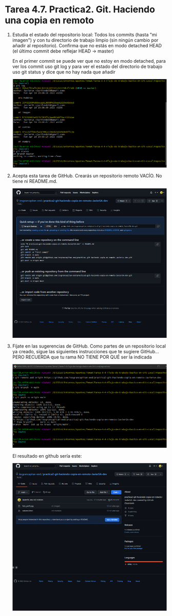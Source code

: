 # Tarea 4.7. Practica2. Git. Haciendo una copia en remoto


1. Estudia el estado del repositorio local: Todos los commits (hasta "mi imagen") y con tu directorio de trabajo limpio (sin ningún cambio por añadir al repositorio). Confirma que no estás en modo detached HEAD (el último commit debe reflejar HEAD -> master)

    En el primer commit se puede ver que no estoy en modo detached, para ver los commit uso git log y para ver el estado del directorio de trabajo uso git status y dice que no hay nada que añadir

    ![1](img/1.png)

2. Acepta esta tarea de GitHub. Crearás un repositorio remoto VACÍO. No tiene ni README.md. 

    ![2](img/2.png)

3. Fíjate en las sugerencias de GitHub. Como partes de un repositorio local ya creado, sigue las siguientes instrucciones que te sugiere GitHub... PERO RECUERDA que tu rama NO TIENE POR QUÉ ser la indicada

    ![3](img/3.png)

    El resultado en github sería este:

    ![4](img/4.png)
